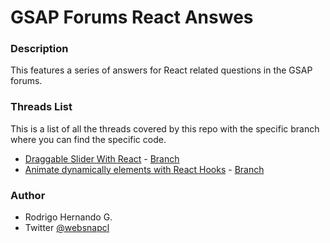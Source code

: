 # GSAP Forums React Answes

### Description
This features a series of answers for React related questions in the GSAP forums.

### Threads List
This is a list of all the threads covered by this repo with the specific branch where you can find the specific code.
- [Draggable Slider With React](https://greensock.com/forums/topic/23841-draggable-slider-with-react/) - [Branch](https://github.com/rhernandog/gsap-forums-react-threads/tree/draggable-slider)
- [Animate dynamically elements with React Hooks](https://greensock.com/forums/topic/23865-animate-dynamically-elements-with-react-hooks/) - [Branch](https://github.com/rhernandog/gsap-forums-react-threads/tree/dynamic-elements-hooks)

### Author
- Rodrigo Hernando G.
- Twitter [@websnapcl](https://twitter.com/websnapcl/)

